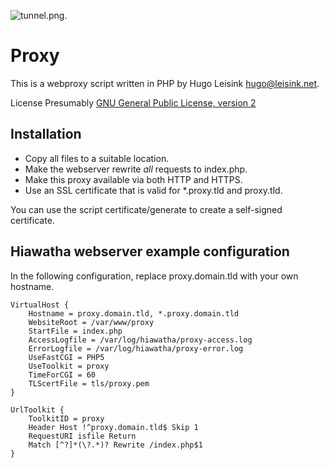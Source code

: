
![tunnel.png](https://raw.githubusercontent.com/secretsnow/proxy/78d35ea270006b1f3587867ddf542b0f5c66c960/resources/tunnel.png).

Proxy
=====
This is a webproxy script written in PHP by Hugo Leisink <hugo@leisink.net>.

License Presumably [GNU General Public License, version 2](https://www.hiawatha-webserver.org/license)

Installation
------------
- Copy all files to a suitable location.
- Make the webserver rewrite *all* requests to index.php.
- Make this proxy available via both HTTP and HTTPS.
- Use an SSL certificate that is valid for \*.proxy.tld and proxy.tld.

You can use the script certificate/generate to create a self-signed certificate.

Hiawatha webserver example configuration
----------------------------------------
In the following configuration, replace proxy.domain.tld with your own hostname.

	VirtualHost {
		Hostname = proxy.domain.tld, *.proxy.domain.tld
		WebsiteRoot = /var/www/proxy
		StartFile = index.php
		AccessLogfile = /var/log/hiawatha/proxy-access.log
		ErrorLogfile = /var/log/hiawatha/proxy-error.log
		UseFastCGI = PHP5
		UseToolkit = proxy
		TimeForCGI = 60
		TLScertFile = tls/proxy.pem
	}
	
	UrlToolkit {
		ToolkitID = proxy
		Header Host !^proxy.domain.tld$ Skip 1
		RequestURI isfile Return
		Match [^?]*(\?.*)? Rewrite /index.php$1
	}

